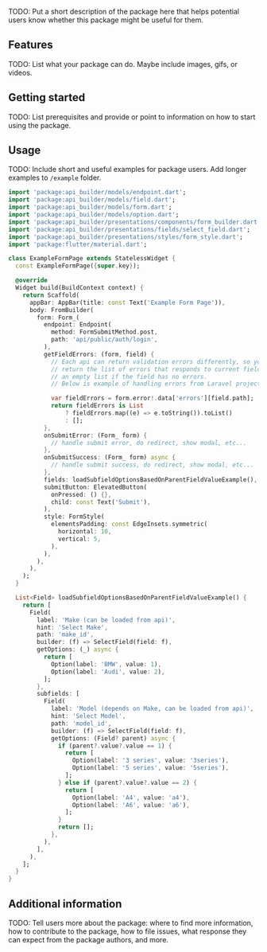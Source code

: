 <!--
This README describes the package. If you publish this package to pub.dev,
this README's contents appear on the landing page for your package.

For information about how to write a good package README, see the guide for
[writing package pages](https://dart.dev/guides/libraries/writing-package-pages).

For general information about developing packages, see the Dart guide for
[creating packages](https://dart.dev/guides/libraries/create-library-packages)
and the Flutter guide for
[developing packages and plugins](https://flutter.dev/developing-packages).
-->

TODO: Put a short description of the package here that helps potential users
know whether this package might be useful for them.

## Features

TODO: List what your package can do. Maybe include images, gifs, or videos.

## Getting started

TODO: List prerequisites and provide or point to information on how to
start using the package.

## Usage

TODO: Include short and useful examples for package users. Add longer examples
to `/example` folder.

```dart
import 'package:api_builder/models/endpoint.dart';
import 'package:api_builder/models/field.dart';
import 'package:api_builder/models/form.dart';
import 'package:api_builder/models/option.dart';
import 'package:api_builder/presentations/components/form_builder.dart';
import 'package:api_builder/presentations/fields/select_field.dart';
import 'package:api_builder/presentations/styles/form_style.dart';
import 'package:flutter/material.dart';

class ExampleFormPage extends StatelessWidget {
  const ExampleFormPage({super.key});

  @override
  Widget build(BuildContext context) {
    return Scaffold(
      appBar: AppBar(title: const Text('Example Form Page')),
      body: FromBuilder(
        form: Form_(
          endpoint: Endpoint(
            method: FormSubmitMethod.post,
            path: 'api/public/auth/login',
          ),
          getFieldErrors: (form, field) {
            // Each api can return validation errors differently, so you need to
            // return the list of errors that responds to current field or return
            // an empty list if the field has no errors.
            // Below is example of handling errors from Laravel project response

            var fieldErrors = form.error!.data['errors'][field.path];
            return fieldErrors is List
                ? fieldErrors.map((e) => e.toString()).toList()
                : [];
          },
          onSubmitError: (Form_ form) {
            // handle submit error, do redirect, show modal, etc...
          },
          onSubmitSuccess: (Form_ form) async {
            // handle submit success, do redirect, show modal, etc...
          },
          fields: loadSubfieldOptionsBasedOnParentFieldValueExample(),
          submitButton: ElevatedButton(
            onPressed: () {},
            child: const Text('Submit'),
          ),
          style: FormStyle(
            elementsPadding: const EdgeInsets.symmetric(
              horizontal: 10,
              vertical: 5,
            ),
          ),
        ),
      ),
    );
  }

  List<Field> loadSubfieldOptionsBasedOnParentFieldValueExample() {
    return [
      Field(
        label: 'Make (can be loaded from api)',
        hint: 'Select Make',
        path: 'make_id',
        builder: (f) => SelectField(field: f),
        getOptions: (_) async {
          return [
            Option(label: 'BMW', value: 1),
            Option(label: 'Audi', value: 2),
          ];
        },
        subfields: [
          Field(
            label: 'Model (depends on Make, can be loaded from api)',
            hint: 'Select Model',
            path: 'model_id',
            builder: (f) => SelectField(field: f),
            getOptions: (Field? parent) async {
              if (parent?.value?.value == 1) {
                return [
                  Option(label: '3 series', value: '3series'),
                  Option(label: '5 series', value: '5series'),
                ];
              } else if (parent?.value?.value == 2) {
                return [
                  Option(label: 'A4', value: 'a4'),
                  Option(label: 'A6', value: 'a6'),
                ];
              }
              return [];
            },
          ),
        ],
      ),
    ];
  }
}
```

## Additional information

TODO: Tell users more about the package: where to find more information, how to
contribute to the package, how to file issues, what response they can expect
from the package authors, and more.
